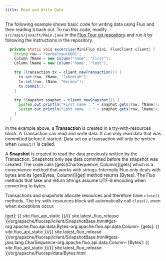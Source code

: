 ```yaml
---
title: Read and Write Data
---
```


The following example shows basic code for writing data using Fluo and then reading it back out.  To
run this code, modify `src/main/java/ft/Main.java` in the [Fluo Tour git repository][1] and run it by
following the instructions in the repository.


```java
  private static void excercise(MiniFluo mini, FluoClient client) {
    String row = "kerbalnaut0001";
    Column fName = new Column("name", "first");
    Column lName = new Column("name", "last");

    try (Transaction tx = client.newTransaction()) {
      tx.set(row, fName, "Jebediah");
      tx.set(row, lName, "Kerman");
      tx.commit();
    }

    try (Snapshot snaphot = client.newSnapshot()) {
      System.out.println("First name : " + snaphot.gets(row, fName));
      System.out.println("Last name  : " + snaphot.gets(row, lName));
    }
  }
```

In the example above, a **Transaction** is created in a try-with-resources block.  A Transaction can read
and write data.  It can only read data that was committed before it started.  Data set on a
transaction will only be written when `commit()` is called.

A **Snapshot** is created to read the data previously written by the Transaction.  Snapshots only see
data committed before the snapshot was created.  The code calls [gets(CharSequence, Column)][gets] which
is a convenience method that works with strings.  Internally Fluo only deals with bytes and its
[get(Bytes, Column)][get] method returns [Bytes].   The Fluo methods that take and return Strings
assume UTF-8 encoding when converting to bytes.

Transactions and snapshots allocate resources and therefore have `close()` methods.  The
try-with-resources block will automatically call `close()`, even when exceptions occur.

[1]: https://github.com/apache/incubator-fluo-website/tree/fluo-tour
[get]: {{ site.fluo_api_static }}/{{ site.latest_fluo_release }}/org/apache/fluo/api/client/SnapshotBase.html#get-org.apache.fluo.api.data.Bytes-org.apache.fluo.api.data.Column-
[gets]: {{ site.fluo_api_static }}/{{ site.latest_fluo_release }}/org/apache/fluo/api/client/SnapshotBase.html#gets-java.lang.CharSequence-org.apache.fluo.api.data.Column-
[Bytes]: {{ site.fluo_api_static }}/{{ site.latest_fluo_release }}/org/apache/fluo/api/data/Bytes.html
